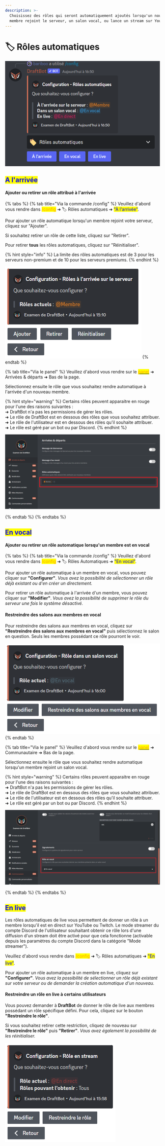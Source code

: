 ```yaml
---
description: >-
  Choisissez des rôles qui seront automatiquement ajoutés lorsqu'un nouveau
  membre rejoint le serveur, un salon vocal, ou lance un stream sur YouTube ou Twitch.
---
```


# 🏷 Rôles automatiques
![Menu d'accueil de la configuration des rôles automatiques](../../.gitbook/assets/autorole/view.png)

## <mark style="color:blue;">A l'arrivée</mark>

#### Ajouter ou retirer un rôle attribué à l'arrivée

{% tabs %}
{% tab title="Via la commande /config" %}
Veuillez d'abord vous rendre dans <mark style="color:orange;">/config</mark> ➜ 🏷️ Rôles automatiques ➜ <mark style="color:blue;">"À l'arrivée"</mark>.

Pour ajouter un rôle automatique lorsqu'un membre rejoint votre serveur, cliquez sur "Ajouter".

Si souhaitez retirer un rôle de cette liste, cliquez sur "Retirer".

Pour retirer **tous** les rôles automatiques, cliquez sur "Réinitialiser".

{% hint style="info" %}
La limite des rôles automatiques est de 3 pour les serveurs non-premium et de 10 pour les serveurs premiums.
{% endhint %}

![Menu d'accueil de la configuration des rôles automatiques à l'arrivée](../../.gitbook/assets/autorole/join.png)
{% endtab %}

{% tab title="Via le panel" %}
Veuillez d'abord vous rendre sur le [<mark style="color:orange;">panel</mark>](https://draftbot.fr/dashboard/user/) ➜ Arrivées & départs ➜ Bas de la page.

Sélectionnez ensuite le rôle que vous souhaitez rendre automatique à l'arrivée d'un nouveau membre.

{% hint style="warning" %}
Certains rôles peuvent apparaitre en rouge pour l'une des raisons suivantes :\
➜ DraftBot n'a pas les permissions de gérer les rôles.\
➜ Le rôle de DraftBot est en dessous des rôles que vous souhaitez attribuer.\
➜ Le rôle de l'utilisateur est en dessous des rôles qu'il souhaite attribuer.\
➜ Le rôle est géré par un bot ou par Discord.
{% endhint %}

![Configuration des rôles automatiques à l'arrivée sur le panel](../../.gitbook/assets/autorole/dashboard_join.png)

{% endtab %}
{% endtabs %}

## <mark style="color:blue;">En vocal</mark>

#### Ajouter ou retirer un rôle automatique lorsqu'un membre est en vocal

{% tabs %}
{% tab title="Via la commande /config" %}
Veuillez d'abord vous rendre dans <mark style="color:orange;">/config</mark> ➜ 🏷️ Rôles Automatiques ➜ <mark style="color:blue;">"En vocal"</mark>.

Pour ajouter un rôle automatique à un membre en vocal, vous pouvez cliquer sur **"Configurer"**.
*Vous avez la possibilité de sélectionner un rôle déjà existant ou d'en créer un directement.*

Pour retirer un rôle automatique à l'arrivée d'un membre, vous pouvez cliquer sur **"Modifier"**.
*Vous avez la possibilité de supprimer le rôle du serveur une fois le système désactivé.*

#### Restreindre des salons aux membres en vocal

Pour restreindre des salons aux membres en vocal, cliquez sur **"Restreindre des salons aux membres en vocal"** puis sélectionnez le salon en question. Seuls les membres possédant ce rôle pourront le voir.

![![Menu d'accueil de la configuration des rôles automatiques en vocal](../../.gitbook/assets/autorole/voice.png)](../../.gitbook/assets/autorole/voice.png)
{% endtab %}

{% tab title="Via le panel" %}
Veuillez d'abord vous rendre sur le [<mark style="color:orange;">panel</mark>](https://draftbot.fr/dashboard/user/) ➜ Communautaire ➜ Bas de la page.

Sélectionnez ensuite le rôle que vous souhaitez rendre automatique lorsqu'un membre rejoint un salon vocal.


{% hint style="warning" %}
Certains rôles peuvent apparaitre en rouge pour l'une des raisons suivantes :\
➜ DraftBot n'a pas les permissions de gérer les rôles.\
➜ Le rôle de DraftBot est en dessous des rôles que vous souhaitez attribuer.\
➜ Le rôle de l'utilisateur est en dessous des rôles qu'il souhaite attribuer.\
➜ Le rôle est géré par un bot ou par Discord.
{% endhint %}

![Configuration des rôles automatiques de vocal, sur le panel](../../.gitbook/assets/autorole/dashboard_voice.png)

{% endtab %}
{% endtabs %}

## <mark style="color:blue;">En live</mark>

Les rôles automatiques de live vous permettent de donner un rôle à un membre lorsqu'il est en direct sur YouTube ou Twitch. Le mode streamer du compte Discord de l'utilisateur souhaitant obtenir ce rôle lors d'une diffusion d'un stream doit être activé pour que cela fonctionne (activable depuis les paramètres du compte Discord dans la catégorie "Mode streamer").

Veuillez d'abord vous rendre dans <mark style="color:orange;">/config</mark> ➜ 🏷️ Rôles automatiques ➜ <mark style="color:blue;">"En live"</mark>.

Pour ajouter un rôle automatique à un membre en live, cliquez sur **"Configurer"**.
*Vous avez la possibilité de sélectionner un rôle déjà existant sur votre serveur ou de demander la création automatique d'un nouveau.*

#### Restreindre un rôle en live à certains utilisateurs

Vous pouvez demander à **DraftBot** de donner le rôle de live aux membres possédant un rôle spécifique défini. Pour cela, cliquez sur le bouton **"Restreindre le rôle"**.

Si vous souhaitez retirer cette restriction, cliquez de nouveau sur **"Restreindre le rôle"** puis **"Retirer"**.
*Vous avez également la possibilité de les réinitialiser.*


![Menu d'accueil de la configuration des rôles automatiques en live](../../.gitbook/assets/autorole/live.png)
